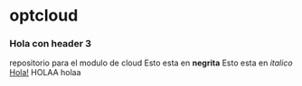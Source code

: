 # optcloud
### Hola con header 3
repositorio para el modulo de cloud 
Esto esta en **negrita**
Esto esta en *italico*
[Hola!](https://google.com)
HOLAA
holaa